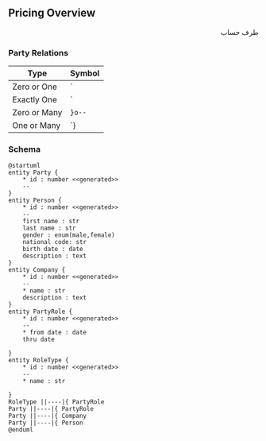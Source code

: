 ## Pricing Overview
<div dir="rtl">
طرف حساب

</div>

### Party Relations
| Type  | Symbol  |
|---|---|
|   Zero or One |  `|o--` |
|   Exactly One |  `||--` |
|   Zero or Many |  `}o--` |
|   One or Many |  `}|--` |



### Schema
	
```plantuml
@startuml
entity Party {
    * id : number <<generated>>
    --
}
entity Person {
    * id : number <<generated>>
    --
    first name : str
    last name : str
    gender : enum(male,female)
    national code: str
    birth date : date
    description : text
}
entity Company {
    * id : number <<generated>>
    --
    * name : str
    description : text
}
entity PartyRole {
    * id : number <<generated>>
    --
    * from date : date
    thru date

}
entity RoleType {
    * id : number <<generated>>
    --
    * name : str
   
}
RoleType ||----|{ PartyRole
Party ||----|{ PartyRole
Party ||----|{ Company
Party ||----|{ Person
@enduml

```